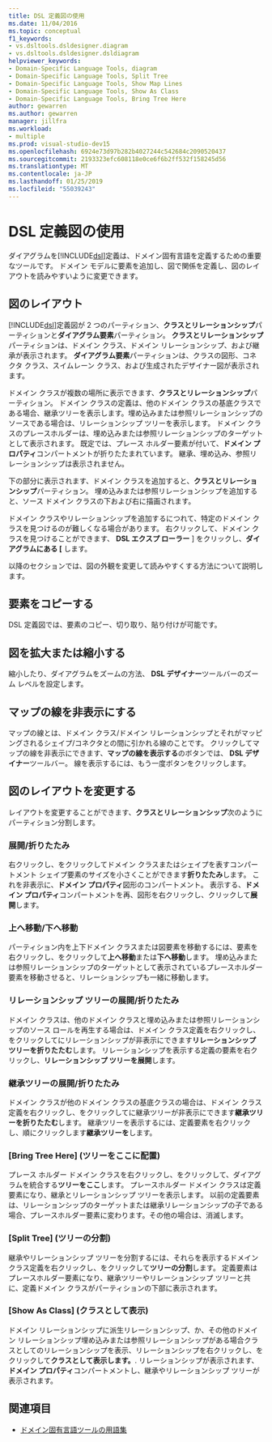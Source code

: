 ```yaml
---
title: DSL 定義図の使用
ms.date: 11/04/2016
ms.topic: conceptual
f1_keywords:
- vs.dsltools.dsldesigner.diagram
- vs.dsltools.dsldesigner.dsldiagram
helpviewer_keywords:
- Domain-Specific Language Tools, diagram
- Domain-Specific Language Tools, Split Tree
- Domain-Specific Language Tools, Show Map Lines
- Domain-Specific Language Tools, Show As Class
- Domain-Specific Language Tools, Bring Tree Here
author: gewarren
ms.author: gewarren
manager: jillfra
ms.workload:
- multiple
ms.prod: visual-studio-dev15
ms.openlocfilehash: 6924e73d97b282b4027244c542684c2090520437
ms.sourcegitcommit: 2193323efc608118e0ce6f6b2ff532f158245d56
ms.translationtype: MT
ms.contentlocale: ja-JP
ms.lasthandoff: 01/25/2019
ms.locfileid: "55039243"
---
```

# <a name="working-with-the-dsl-definition-diagram"></a>DSL 定義図の使用
ダイアグラムを[!INCLUDE[dsl](../modeling/includes/dsl_md.md)]定義は、ドメイン固有言語を定義するための重要なツールです。 ドメイン モデルに要素を追加し、図で関係を定義し、図のレイアウトを読みやすいように変更できます。

## <a name="the-layout-of-the-diagram"></a>図のレイアウト
 [!INCLUDE[dsl](../modeling/includes/dsl_md.md)]定義図が 2 つのパーティション、**クラスとリレーションシップ**パーティションと**ダイアグラム要素**パーティション。 **クラスとリレーションシップ**パーティションは、ドメイン クラス、ドメイン リレーションシップ、および継承が表示されます。 **ダイアグラム要素**パーティションは、クラスの図形、コネクタ クラス、スイムレーン クラス、および生成されたデザイナー図が表示されます。

 ドメイン クラスが複数の場所に表示できます、**クラスとリレーションシップ**パーティション。 ドメイン クラスの定義は、他のドメイン クラスの基底クラスである場合、継承ツリーを表示します。埋め込みまたは参照リレーションシップのソースである場合は、リレーションシップ ツリーを表示します。 ドメイン クラスのプレースホルダーは、埋め込みまたは参照リレーションシップのターゲットとして表示されます。 既定では、プレース ホルダー要素が付いて、**ドメイン プロパティ**コンパートメントが折りたたまれています。 継承、埋め込み、参照リレーションシップは表示されません。

 下の部分に表示されます、ドメイン クラスを追加すると、**クラスとリレーションシップ**パーティション。 埋め込みまたは参照リレーションシップを追加すると、ソース ドメイン クラスの下および右に描画されます。

 ドメイン クラスやリレーションシップを追加するにつれて、特定のドメイン クラスを見つけるのが難しくなる場合があります。 右クリックして、ドメイン クラスを見つけることができます、 **DSL エクスプ ローラー** ] をクリックし、**ダイアグラムにある [** します。

 以降のセクションでは、図の外観を変更して読みやすくする方法について説明します。

## <a name="copying-elements"></a>要素をコピーする
 DSL 定義図では、要素のコピー、切り取り、貼り付けが可能です。

## <a name="zooming-in-or-out-on-the-diagram"></a>図を拡大または縮小する
 縮小したり、ダイアグラムをズームの方法、 **DSL デザイナー**ツールバーのズーム レベルを設定します。

## <a name="hiding-map-lines"></a>マップの線を非表示にする
 マップの線とは、ドメイン クラス/ドメイン リレーションシップとそれがマッピングされるシェイプ/コネクタとの間に引かれる線のことです。 クリックしてマップの線を非表示にできます、**マップの線を表示する**のボタンでは、 **DSL デザイナー**ツールバー。 線を表示するには、もう一度ボタンをクリックします。

## <a name="changing-the-diagram-layout"></a>図のレイアウトを変更する
 レイアウトを変更することができます、**クラスとリレーションシップ**次のようにパーティション分割します。

### <a name="expandcollapse"></a>展開/折りたたみ
 右クリックし、をクリックしてドメイン クラスまたはシェイプを表すコンパートメント シェイプ要素のサイズを小さくことができます**折りたたみ**します。 これを非表示に、**ドメイン プロパティ**図形のコンパートメント。 表示する、**ドメイン プロパティ**コンパートメントを再、図形を右クリックし、クリックして**展開**します。

### <a name="move-updown"></a>上へ移動/下へ移動
 パーティション内を上下ドメイン クラスまたは図要素を移動するには、要素を右クリックし、をクリックして**上へ移動**または**下へ移動**します。 埋め込みまたは参照リレーションシップのターゲットとして表示されているプレースホルダー要素を移動させると、リレーションシップも一緒に移動します。

### <a name="expandcollapse-relationships-tree"></a>リレーションシップ ツリーの展開/折りたたみ
 ドメイン クラスは、他のドメイン クラスと埋め込みまたは参照リレーションシップのソース ロールを再生する場合は、ドメイン クラス定義を右クリックし、をクリックしてにリレーションシップが非表示にできます**リレーションシップ ツリーを折りたたむ**します。 リレーションシップを表示する定義の要素を右クリックし、**リレーションシップ ツリーを展開**します。

### <a name="expandcollapse-inheritance-tree"></a>継承ツリーの展開/折りたたみ
 ドメイン クラスが他のドメイン クラスの基底クラスの場合は、ドメイン クラス定義を右クリックし、をクリックしてに継承ツリーが非表示にできます**継承ツリーを折りたたむ**します。 継承ツリーを表示するには、定義要素を右クリックし、順にクリックします**継承ツリーを**します。

### <a name="bring-tree-here"></a>[Bring Tree Here] (ツリーをここに配置)
 プレース ホルダー ドメイン クラスを右クリックし、をクリックして、ダイアグラムを統合する**ツリーをここ**します。 プレースホルダー ドメイン クラスは定義要素になり、継承とリレーションシップ ツリーを表示します。 以前の定義要素は、リレーションシップのターゲットまたは継承リレーションシップの子である場合、プレースホルダー要素に変わります。その他の場合は、消滅します。

### <a name="split-tree"></a>[Split Tree] (ツリーの分割)
 継承やリレーションシップ ツリーを分割するには、それらを表示するドメイン クラス定義を右クリックし、をクリックして**ツリーの分割**します。 定義要素はプレースホルダー要素になり、継承ツリーやリレーションシップ ツリーと共に、定義ドメイン クラスがパーティションの下部に表示されます。

### <a name="show-as-class"></a>[Show As Class] (クラスとして表示)
 ドメイン リレーションシップに派生リレーションシップ、か、その他のドメイン リレーションシップ埋め込みまたは参照リレーションシップがある場合クラスとしてのリレーションシップを表示、リレーションシップを右クリックし、をクリックして**クラスとして表示します。**. リレーションシップが表示されます、**ドメイン プロパティ**コンパートメントし、継承やリレーションシップ ツリーが表示されます。

## <a name="see-also"></a>関連項目

- [ドメイン固有言語ツールの用語集](https://msdn.microsoft.com/ca5e84cb-a315-465c-be24-76aa3df276aa)